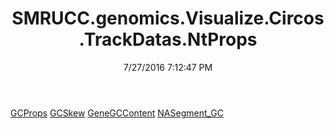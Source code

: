 ﻿---
title: SMRUCC.genomics.Visualize.Circos.TrackDatas.NtProps
date: 7/27/2016 7:12:47 PM
---

[GCProps](T-SMRUCC.genomics.Visualize.Circos.TrackDatas.NtProps.GCProps.html)
[GCSkew](T-SMRUCC.genomics.Visualize.Circos.TrackDatas.NtProps.GCSkew.html)
[GeneGCContent](T-SMRUCC.genomics.Visualize.Circos.TrackDatas.NtProps.GeneGCContent.html)
[NASegment_GC](T-SMRUCC.genomics.Visualize.Circos.TrackDatas.NtProps.NASegment_GC.html)
